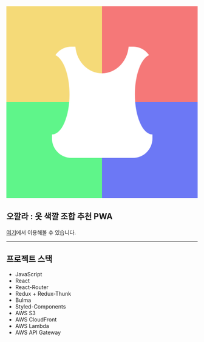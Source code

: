 <img src="src/resources/logo.png" />

## 오깔라 : 옷 색깔 조합 추천 PWA

[여기](https://d1ys81f4zruh8t.cloudfront.net/)에서 이용해볼 수 있습니다.

---

## 프로젝트 스택

- JavaScript
- React
- React-Router
- Redux + Redux-Thunk
- Bulma
- Styled-Components
- AWS S3
- AWS CloudFront
- AWS Lambda
- AWS API Gateway
